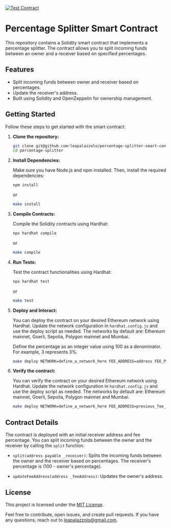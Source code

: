 [![Test Contract](https://github.com/leapalazzolo/percentage-splitter-smart-contract/actions/workflows/test.yaml/badge.svg)](https://github.com/leapalazzolo/percentage-splitter-smart-contract/actions/workflows/test.yaml)

# Percentage Splitter Smart Contract

This repository contains a Solidity smart contract that implements a percentage splitter. The contract allows you to split incoming funds between an owner and a receiver based on specified percentages.

## Features

- Split incoming funds between owner and receiver based on percentages.
- Update the receiver's address.
- Built using Solidity and OpenZeppelin for ownership management.

## Getting Started

Follow these steps to get started with the smart contract:

1. **Clone the repository:**

   ```bash
   git clone git@github.com:leapalazzolo/percentage-splitter-smart-contract.git
   cd percentage-splitter
   ```

2. **Install Dependencies:**

   Make sure you have Node.js and npm installed. Then, install the required dependencies:

   ```bash
   npm install
   ```

   or

   ```bash
   make install
   ```

3. **Compile Contracts:**

   Compile the Solidity contracts using Hardhat:

   ```bash
   npx hardhat compile
   ```

   or

   ```bash
   make compile
   ```

4. **Run Tests:**

   Test the contract functionalities using Hardhat:

   ```bash
   npx hardhat test
   ```

   or

   ```bash
   make test
   ```

5. **Deploy and Interact:**

   You can deploy the contract on your desired Ethereum network using Hardhat. Update the network configuration in `hardhat.config.js` and use the deploy script as needed. The networks by default are: Ethereum mainnet, Goerli, Sepolia, Polygon mainnet and Mumbai.

   Define the percentage as an integer value using 100 as a denominator. For example, 3 represents 3%.

   ```bash
   make deploy NETWORK=define_a_network_here FEE_ADDRESS=address FEE_PERCENTAGE=percentage
   ```

6. **Verify the contract:**

   You can verify the contract on your desired Ethereum network using Hardhat. Update the network configuration in `hardhat.config.js` and use the deploy script as needed. The networks by default are: Ethereum mainnet, Goerli, Sepolia, Polygon mainnet and Mumbai.

   ```bash
   make deploy NETWORK=define_a_network_here FEE_ADDRESS=previous_fee_address FEE_PERCENTAGE=previous_fee_percentage
   ```

## Contract Details

The contract is deployed with an initial receiver address and fee percentage. You can split incoming funds between the owner and the receiver by calling the `split` function.

- `split(address payable _receiver)`: Splits the incoming funds between the owner and the receiver based on percentages. The receiver's percentage is (100 - owner's percentage).

- `updateFeeAddress(address _feeAddress)`: Updates the owner's address.

## License

This project is licensed under the [MIT License](LICENSE).

Feel free to contribute, open issues, and create pull requests. If you have any questions, reach out to [leapalazzolo@gmail.com](mailto:leapalazzolo@gmail.com).
